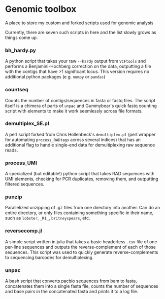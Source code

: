 # Genomic toolbox

A place to store my custom and forked scripts used for genomic analysis

Currently, there are seven such scripts in here and the list slowly grows as things come up.

### bh_hardy.py
A python script that takes your raw `--hardy` output from `VCFtools` and performs a Benjamini-Hochberg correction on the data, outputting a file with the contigs that have >1 significant locus. This version requires no additional python packages (e.g. `numpy` or `pandas`)

### countseq
Counts the number of contigs/sequences in fasta or fastq files. The script itself is a chimera of parts of `unpac` and Gummybear's quick fastq counting script with elements to make it work seemlessly across file formats.

### demultiplex_SE.pl
A perl script forked from Chris Hollenbeck's `demultiplex.pl` (perl wrapper for automating `process_RADtags` across several indices) that has an additional flag to handle single-end data for demultiplexing raw sequence reads. 

### process_UMI
A specialized (but editable!) python script that takes RAD sequences with UMI elements, checking for PCR duplicates, removing them, and outputting filtered sequences. 

### punzip
Parallelized unzipping of .gz files from one directory into another. Can do an entire directory, or only files containing something specific in their name, such as `lobster`, `_R1_`, `britneyspears`, etc.

### reversecomp.jl
A simple script written in julia that takes a basic headerless `.csv` file of one-per-line sequences and outputs the reverse-complement of each of those sequences. This script was used to quickly generate reverse-complements to sequencing barcodes for demultiplexing.

### unpac
A bash script that converts pacbio sequences from bam to fasta, concatenates them into a single fasta file, counts the number of sequences and base pairs in the concatenated fasta and prints it to a log file.

